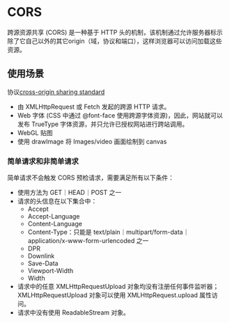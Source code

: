 # CORS
跨源资源共享 (CORS) 是一种基于 HTTP 头的机制，该机制通过允许服务器标示除了它自己以外的其它origin（域，协议和端口），这样浏览器可以访问加载这些资源。

## 使用场景
协议[cross-origin sharing standard](https://fetch.spec.whatwg.org/)
+ 由 XMLHttpRequest 或 Fetch 发起的跨源 HTTP 请求。
+ Web 字体 (CSS 中通过 @font-face 使用跨源字体资源)，因此，网站就可以发布 TrueType 字体资源，并只允许已授权网站进行跨站调用。
+ WebGL 贴图
+ 使用 drawImage 将 Images/video 画面绘制到 canvas

### 简单请求和非简单请求
简单请求不会触发 CORS 预检请求，需要满足所有以下条件：
+ 使用方法为 GET｜HEAD｜POST 之一
+ 请求的头信息在以下集合中：
  - Accept
  - Accept-Language
  - Content-Language
  - Content-Type：只能是 text/plain｜multipart/form-data｜application/x-www-form-urlencoded 之一
  - DPR
  - Downlink
  - Save-Data
  - Viewport-Width
  - Width
+ 请求中的任意 XMLHttpRequestUpload 对象均没有注册任何事件监听器；XMLHttpRequestUpload 对象可以使用 XMLHttpRequest.upload 属性访问。
+ 请求中没有使用 ReadableStream 对象。

